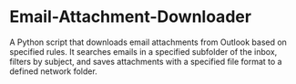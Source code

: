 # Email-Attachment-Downloader
A Python script that downloads email attachments from Outlook based on specified rules. It searches emails in a specified subfolder of the inbox, filters by subject, and saves attachments with a specified file format to a defined network folder.
